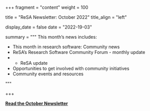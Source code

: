 +++ 
fragment = "content" 
weight = 100

title = "ReSA Newsletter: October 2022" 
title_align = "left"

display_date = false 
date = "2022-19-03"

summary = """ 
This month’s news includes:

* This month in research software: Community news
* ReSA’s Research Software Community Forum - monthly update
* * ReSA update
* Opportunities to get involved with community initiatives
* Community events and resources

"""

+++

**[Read the October Newsletter](https://preview.mailerlite.com/k5e0w5o0y5/2053003923102374339/q5l0/)**
